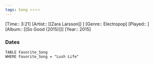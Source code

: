 ```yaml
---
tags: Song ⭐⭐⭐⭐ 
---
```

[Time:: 3:21]
[Artist:: [[Zara Larsson]] ]
[Genre:: Electropop]
[Played:: ]
[Album:: [[So Good (2015)]]]
[Year:: 2015]
### Dates
````dataview
TABLE Favorite_Song
WHERE Favorite_Song = "Lush Life"
````
